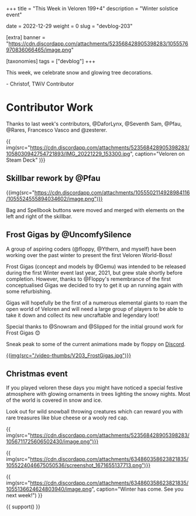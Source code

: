+++
title = "This Week in Veloren 199+4"
description = "Winter solstice event"

date = 2022-12-29
weight = 0
slug = "devblog-203"

[extra]
banner = "https://cdn.discordapp.com/attachments/523568428905398283/1055576970836066465/image.png"

[taxonomies]
tags = ["devblog"]
+++

This week, we celebrate snow and glowing tree decorations.

\- Christof, TWiV Contributor

# Contributor Work

Thanks to last week's contributors, @DaforLynx, @Seventh Sam, @Pfau, @Rares, Francesco Vasco and @zesterer.

{{ img(src="https://cdn.discordapp.com/attachments/523568428905398283/1058030942754721893/IMG_20221229_153300.jpg", caption="Veloren on Steam Deck" )}}

## Skillbar rework by @Pfau

{{img(src="https://cdn.discordapp.com/attachments/1055502114928984116/1055524555894034602/image.png")}}

Bag and Spellbook buttons were moved and merged with elements on the left and right of the skillbar.

## Frost Gigas by @UncomfySilence

A group of aspiring coders (@floppy, @Ythern, and myself) have been working over the past winter to present the first Veloren World-Boss!

Frost Gigas (concept and models by @Gemu) was intended to be released during the first Winter event last year, 2021, but grew stale shortly before completion. 
However, thanks to @Floppy's remembrance of the first conceptualised Gigas we decided to try to get it up an running again with some refurbishing.

Gigas will hopefully be the first of a numerous elemental giants to roam the open world of Veloren and 
will need a large group of players to be able to take it down and collect its new uncraftable and legendary loot!

Special thanks to @Snowram and @Slipped for the initial ground work for Frost Gigas 😊

Sneak peak to some of the current animations made by floppy on 
[Discord](https://discord.com/channels/449602562165833758/1042526569639456888/1055255850022871140).

[{{img(src="/video-thumbs/V203_FrostGigas.jpg")}}](https://streamable.com/1qmvif)

## Christmas event

If you played veloren these days you might have noticed a special festive atmosphere with glowing ornaments in trees lighting the snowy nights.
Most of the world is covered in snow and ice. 

Look out for wild snowball throwing creatures which can reward you with rare treasures like blue cheese or a wooly red cap.

{{ img(src="https://cdn.discordapp.com/attachments/523568428905398283/1056711725606502430/image.png")}}

{{ img(src="https://cdn.discordapp.com/attachments/634860358623821835/1055224046675050536/screenshot_1671655137713.png")}}

{{
    img(src="https://cdn.discordapp.com/attachments/634860358623821835/1055136624624803940/image.png",
    caption="Winter has come. See you next week!")
}}

{{ support() }}
